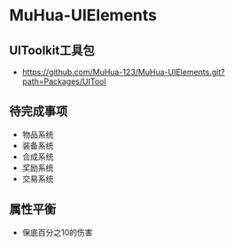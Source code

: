 # MuHua-UIElements

## UIToolkit工具包
 * https://github.com/MuHua-123/MuHua-UIElements.git?path=Packages/UITool

## 待完成事项

- 物品系统
- 装备系统
- 合成系统
- 奖励系统
- 交易系统

## 属性平衡
 * 保底百分之10的伤害